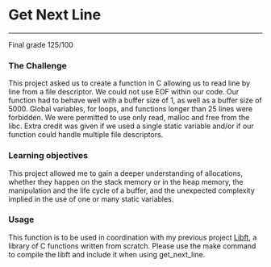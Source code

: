 # **Get Next Line**
_________________________________

Final grade 125/100

### The Challenge 
This project asked us to create a function in C allowing us to read line by line from a file descriptor. We could not use EOF within our code. Our function had to behave well with a buffer size of 1, as well as a buffer size of 5000. Global variables, for loops, and functions longer than 25 lines were forbidden. We were permitted to use only read, malloc and free from the libc. Extra credit was given if we used a single static variable and/or if our function could handle multiple file descriptors. 

### Learning objectives 
This project allowed me to gain a deeper understanding of allocations, whether they happen on the stack memory or in the heap memory, the manipulation and the life cycle of a buffer, and the unexpected complexity implied in the use of one or many static variables.

### Usage
This function is to be used in coordination with my previous project [Libft](https://github.com/finolacahill/libft), a library of C functions written from scratch. Please use the make command to compile the libft and include it when using get_next_line. 
